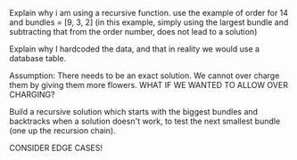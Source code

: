 Explain why i am using a recursive function. use the example of order for 14 and bundles = [9, 3, 2] (in this example, simply using the largest bundle and subtracting that from the order number, does not lead to a solution)

Explain why I hardcoded the data, and that in reality we would use a database table.

Assumption: There needs to be an exact solution. We cannot over charge them by giving them more flowers. WHAT IF WE WANTED TO ALLOW OVER CHARGING?


Build a recursive solution which starts with the biggest bundles and backtracks when a solution doesn't work, to test the next smallest bundle (one up the recursion chain).

CONSIDER EDGE CASES!